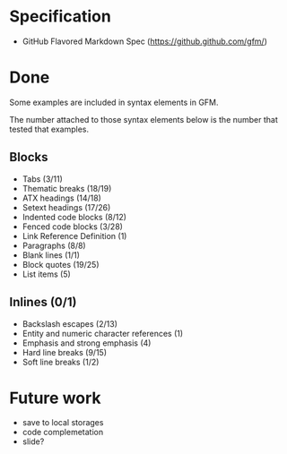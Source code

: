 # Specification
* GitHub Flavored Markdown Spec (https://github.github.com/gfm/)

# Done
Some examples are included in syntax elements in GFM.

The number attached to those syntax elements below is the number that tested that examples.

## Blocks
* Tabs (3/11)
* Thematic breaks (18/19)
* ATX headings (14/18)
* Setext headings (17/26)
* Indented code blocks (8/12)
* Fenced code blocks (3/28)
* Link Reference Definition (1)
* Paragraphs (8/8)
* Blank lines (1/1)
* Block quotes (19/25)
* List items (5)

## Inlines (0/1)
* Backslash escapes (2/13)
* Entity and numeric character references (1)
* Emphasis and strong emphasis (4)
* Hard line breaks (9/15)
* Soft line breaks (1/2)

# Future work
* save to local storages
* code complemetation
* slide?